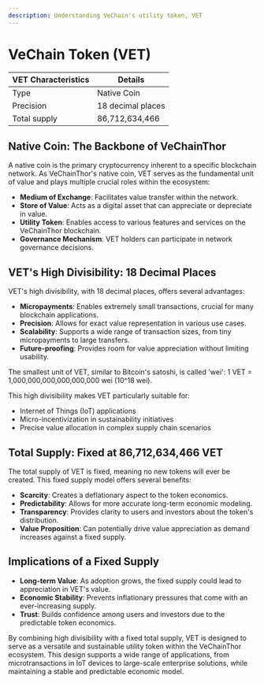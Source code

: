 ```yaml
---
description: Understanding VeChain's utility token, VET
---
```


# VeChain Token (VET)

| VET Characteristics          | Details              |
| ---------------------------- | -------------------- |
| Type                         | Native Coin          |
| Precision                    | 18 decimal places    |
| Total supply                 | 86,712,634,466       |

## Native Coin: The Backbone of VeChainThor

A native coin is the primary cryptocurrency inherent to a specific blockchain network. As VeChainThor's native coin, VET serves as the fundamental unit of value and plays multiple crucial roles within the ecosystem:

* **Medium of Exchange**: Facilitates value transfer within the network.
* **Store of Value**: Acts as a digital asset that can appreciate or depreciate in value.
* **Utility Token**: Enables access to various features and services on the VeChainThor blockchain.
* **Governance Mechanism**: VET holders can participate in network governance decisions.

## VET's High Divisibility: 18 Decimal Places

VET's high divisibility, with 18 decimal places, offers several advantages:

* **Micropayments**: Enables extremely small transactions, crucial for many blockchain applications.
* **Precision**: Allows for exact value representation in various use cases.
* **Scalability**: Supports a wide range of transaction sizes, from tiny micropayments to large transfers.
* **Future-proofing**: Provides room for value appreciation without limiting usability.

The smallest unit of VET, similar to Bitcoin's satoshi, is called 'wei':
1 VET = 1,000,000,000,000,000,000 wei (10^18 wei).

This high divisibility makes VET particularly suitable for:

* Internet of Things (IoT) applications
* Micro-incentivization in sustainability initiatives
* Precise value allocation in complex supply chain scenarios

## Total Supply: Fixed at 86,712,634,466 VET

The total supply of VET is fixed, meaning no new tokens will ever be created. This fixed supply model offers several benefits:

* **Scarcity**: Creates a deflationary aspect to the token economics.
* **Predictability**: Allows for more accurate long-term economic modeling.
* **Transparency**: Provides clarity to users and investors about the token's distribution.
* **Value Proposition**: Can potentially drive value appreciation as demand increases against a fixed supply.

## Implications of a Fixed Supply

* **Long-term Value**: As adoption grows, the fixed supply could lead to appreciation in VET's value.
* **Economic Stability**: Prevents inflationary pressures that come with an ever-increasing supply.
* **Trust**: Builds confidence among users and investors due to the predictable token economics.

By combining high divisibility with a fixed total supply, VET is designed to serve as a versatile and sustainable utility token within the VeChainThor ecosystem. This design supports a wide range of applications, from microtransactions in IoT devices to large-scale enterprise solutions, while maintaining a stable and predictable economic model.
